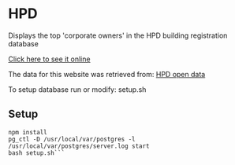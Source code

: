 # HPD 

Displays the top 'corporate owners' in the HPD building registration database

[Click here to see it online](https://hpd-elephantbird.rhcloud.com/)

The data for this website was retrieved from: [HPD open data](http://www1.nyc.gov/site/hpd/about/open-data.page)

To setup database run or modify: setup.sh

## Setup

```brew install pgql
npm install
pg_ctl -D /usr/local/var/postgres -l /usr/local/var/postgres/server.log start
bash setup.sh```




